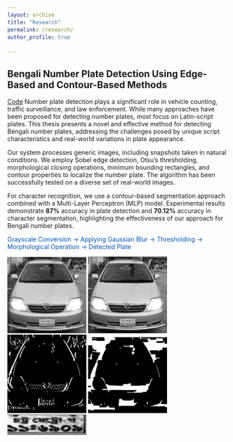 ```yaml
---
layout: archive
title: "Research"
permalink: /research/
author_profile: true

---
```


## Bengali Number Plate Detection Using Edge-Based and Contour-Based Methods
[Code](https://github.com/tajmaun/Nearest-Important-Place-Visualization)
Number plate detection plays a significant role in vehicle counting, traffic surveillance, and law enforcement. While many approaches have been proposed for detecting number plates, most focus on Latin-script plates. This thesis presents a novel and effective method for detecting Bengali number plates, addressing the challenges posed by unique script characteristics and real-world variations in plate appearance.

Our system processes generic images, including snapshots taken in natural conditions. We employ Sobel edge detection, Otsu’s thresholding, morphological closing operations, minimum bounding rectangles, and contour properties to localize the number plate. The algorithm has been successfully tested on a diverse set of real-world images.

For character recognition, we use a contour-based segmentation approach combined with a Multi-Layer Perceptron (MLP) model. Experimental results demonstrate **87%** accuracy in plate detection and **70.12%** accuracy in character segmentation, highlighting the effectiveness of our approach for Bengali number plates.

<span style="color: #0056b3;"> Grayscale Conversion    ->  Applying Gaussian Blur ->    Thresholding   ->   Morphological Operation   ->   Detected Plate </span>

<img src="/images/blur.png" alt="drawing" width="180"/>  <img src="/images/gray.png" alt="drawing" width="180"/> <img src="/images/thresholding.png" alt="drawing" width="180"/> <img src="/images/morphological_operation.png" alt="drawing" width="180"/>
<img src="/images/cropped_plate.png" alt="drawing" width="180" />



